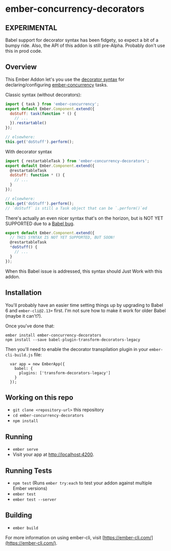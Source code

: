 # ember-concurrency-decorators

## EXPERIMENTAL

Babel support for decorator syntax has been fidgety, so expect a bit
of a bumpy ride. Also, the API of this addon is still pre-Alpha.
Probably don't use this in prod code.

## Overview

This Ember Addon let's you use the
[decorator syntax](https://github.com/tc39/proposal-decorators)
for declaring/configuring
[ember-concurrency](https://ember-concurrency.com) tasks.

Classic syntax (without decorators):

```js
import { task } from 'ember-concurrency';
export default Ember.Component.extend({
  doStuff: task(function * () {
    // ...
  }).restartable()
});

// elsewhere:
this.get('doStuff').perform();
```

With decorator syntax

```js
import { restartableTask } from 'ember-concurrency-decorators';
export default Ember.Component.extend({
  @restartableTask
  doStuff: function * () {
    // ...
  }
});

// elsewhere:
this.get('doStuff').perform();
// `doStuff` is still a Task object that can be `.perform()`ed
```

There's actually an even nicer syntax that's on the horizon, but
is NOT YET SUPPORTED due to a [Babel bug](https://github.com/babel/babylon/issues/13).

```js
export default Ember.Component.extend({
  // THIS SYNTAX IS NOT YET SUPPORTED, BUT SOON!
  @restartableTask
  *doStuff() {
    // ...
  }
});
```

When this Babel issue is addressed, this syntax should Just Work with
this addon.

## Installation

You'll probably have an easier time setting things up by upgrading to
Babel 6 and `ember-cli@2.13+` first. I'm not sure how to make it work
for older Babel (maybe it can't?).

Once you've done that:

```
ember install ember-concurrency-decorators
npm install --save babel-plugin-transform-decorators-legacy
```

Then you'll need to enable the decorator transpilation plugin in your
`ember-cli-build.js` file:

```
  var app = new EmberApp({
    babel: {
      plugins: ['transform-decorators-legacy']
    }
  });
```

## Working on this repo

* `git clone <repository-url>` this repository
* `cd ember-concurrency-decorators`
* `npm install`

## Running

* `ember serve`
* Visit your app at [http://localhost:4200](http://localhost:4200).

## Running Tests

* `npm test` (Runs `ember try:each` to test your addon against multiple Ember versions)
* `ember test`
* `ember test --server`

## Building

* `ember build`

For more information on using ember-cli, visit [https://ember-cli.com/](https://ember-cli.com/).

